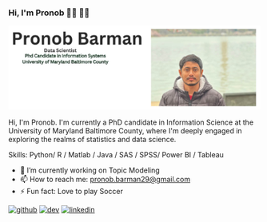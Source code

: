 ### Hi, I'm Pronob 👋🏾 👨‍💻
![Data Scientist](https://github.com/pronob29/pronob29/blob/main/pronob.jpg)

Hi, I'm Pronob. I'm currently a PhD candidate in Information Science at the University of Maryland Baltimore County, where I'm deeply engaged in exploring the realms of statistics and data science.

Skills: Python/ R / Matlab / Java / SAS / SPSS/ Power BI / Tableau 

- 🔭 I’m currently working on Topic Modeling 
- 📫 How to reach me: pronob.barman29@gmail.com 
- ⚡ Fun fact: Love to play Soccer  


[<img src='https://cdn.jsdelivr.net/npm/simple-icons@3.0.1/icons/github.svg' alt='github' height='40'>](https://github.com/pronob29)  [<img src='https://cdn.jsdelivr.net/npm/simple-icons@3.0.1/icons/dev-dot-to.svg' alt='dev' height='40'>](https://dev.to/pronob29)  [<img src='https://cdn.jsdelivr.net/npm/simple-icons@3.0.1/icons/linkedin.svg' alt='linkedin' height='40'>](https://www.linkedin.com/in/https://www.linkedin.com/in/pronob-kumar-barman-95a694130//)  

